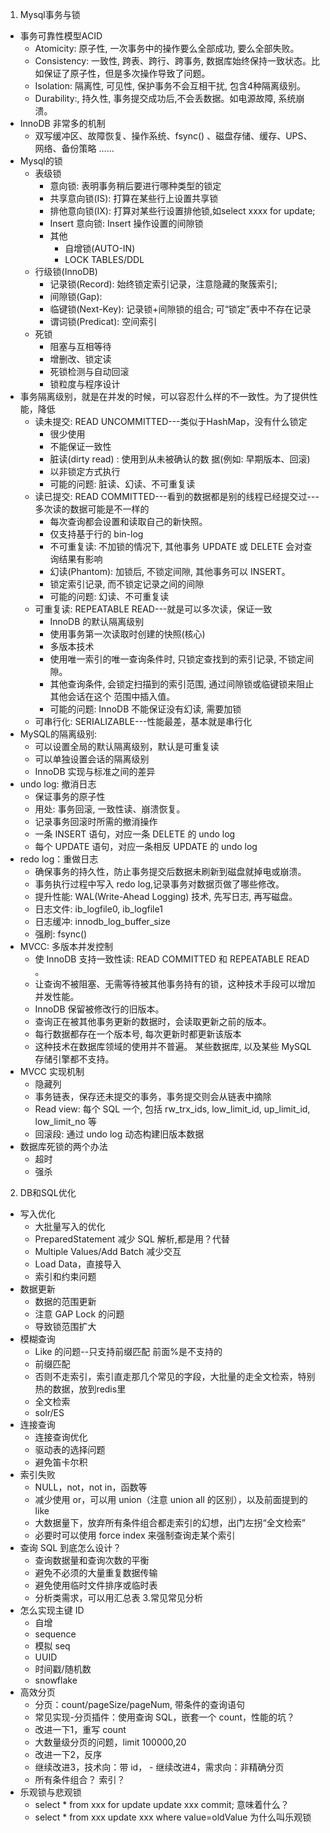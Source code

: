 1. Mysql事务与锁
 - 事务可靠性模型ACID
    * Atomicity: 原子性, 一次事务中的操作要么全部成功, 要么全部失败。 
    * Consistency: 一致性, 跨表、跨行、跨事务, 数据库始终保持一致状态。比如保证了原子性，但是多次操作导致了问题。
    * Isolation: 隔离性, 可见性, 保护事务不会互相干扰, 包含4种隔离级别。 
    * Durability:, 持久性, 事务提交成功后,不会丢数据。如电源故障, 系统崩溃。
 - InnoDB 非常多的机制
    * 双写缓冲区、故障恢复、操作系统、fsync() 、磁盘存储、缓存、UPS、网络、备份策略 …… 
 - Mysql的锁
    * 表级锁
        + 意向锁: 表明事务稍后要进行哪种类型的锁定
        + 共享意向锁(IS): 打算在某些行上设置共享锁
        + 排他意向锁(IX): 打算对某些行设置排他锁,如select xxxx for update;
        + Insert 意向锁: Insert 操作设置的间隙锁
        + 其他 
            - 自增锁(AUTO-IN)
            - LOCK TABLES/DDL 
    * 行级锁(InnoDB)
        + 记录锁(Record): 始终锁定索引记录，注意隐藏的聚簇索引;
        + 间隙锁(Gap):
        + 临键锁(Next-Key): 记录锁+间隙锁的组合; 可“锁定”表中不存在记录
        + 谓词锁(Predicat): 空间索引
    * 死锁
        + 阻塞与互相等待
        + 增删改、锁定读
        + 死锁检测与自动回滚
        + 锁粒度与程序设计
 - 事务隔离级别，就是在并发的时候，可以容忍什么样的不一致性。为了提供性能，降低
    * 读未提交: READ UNCOMMITTED---类似于HashMap，没有什么锁定
        + 很少使用
        + 不能保证一致性
        + 脏读(dirty read) : 使用到从未被确认的数 据(例如: 早期版本、回滚)
        + 以非锁定方式执行
        + 可能的问题: 脏读、幻读、不可重复读
    * 读已提交: READ COMMITTED---看到的数据都是别的线程已经提交过---多次读的数据可能是不一样的
        + 每次查询都会设置和读取自己的新快照。
        + 仅支持基于行的 bin-log
        + 不可重复读: 不加锁的情况下, 其他事务 UPDATE 或 DELETE 会对查询结果有影响
        + 幻读(Phantom): 加锁后, 不锁定间隙, 其他事务可以 INSERT。
        + 锁定索引记录, 而不锁定记录之间的间隙
        + 可能的问题: 幻读、不可重复读
    * 可重复读: REPEATABLE READ---就是可以多次读，保证一致
        + InnoDB 的默认隔离级别
        + 使用事务第一次读取时创建的快照(核心)
        + 多版本技术
        + 使用唯一索引的唯一查询条件时, 只锁定查找到的索引记录, 不锁定间隙。
        + 其他查询条件, 会锁定扫描到的索引范围, 通过间隙锁或临键锁来阻止其他会话在这个
          范围中插入值。
        + 可能的问题: InnoDB 不能保证没有幻读, 需要加锁 
    * 可串行化: SERIALIZABLE---性能最差，基本就是串行化
 - MySQL的隔离级别:
    * 可以设置全局的默认隔离级别，默认是可重复读
    * 可以单独设置会话的隔离级别
    * InnoDB 实现与标准之间的差异   
 - undo log: 撤消日志
    * 保证事务的原子性
    * 用处: 事务回滚, 一致性读、崩溃恢复。
    * 记录事务回滚时所需的撤消操作
    * 一条 INSERT 语句，对应一条 DELETE 的 undo log
    * 每个 UPDATE 语句，对应一条相反 UPDATE 的 undo log
 - redo log：重做日志
    * 确保事务的持久性，防止事务提交后数据未刷新到磁盘就掉电或崩溃。
    * 事务执行过程中写入 redo log,记录事务对数据页做了哪些修改。
    * 提升性能: WAL(Write-Ahead Logging) 技术, 先写日志, 再写磁盘。
    * 日志文件: ib_logfile0, ib_logfile1
    * 日志缓冲: innodb_log_buffer_size
    * 强刷: fsync()
 - MVCC: 多版本并发控制
    * 使 InnoDB 支持一致性读: READ COMMITTED 和 REPEATABLE READ 。 
    * 让查询不被阻塞、无需等待被其他事务持有的锁，这种技术手段可以增加并发性能。
    * InnoDB 保留被修改行的旧版本。
    * 查询正在被其他事务更新的数据时，会读取更新之前的版本。
    * 每行数据都存在一个版本号, 每次更新时都更新该版本
    * 这种技术在数据库领域的使用并不普遍。 某些数据库, 以及某些 MySQL 存储引擎都不支持。
 - MVCC 实现机制
    * 隐藏列
    * 事务链表，保存还未提交的事务，事务提交则会从链表中摘除
    * Read view: 每个 SQL 一个, 包括 rw_trx_ids, low_limit_id, up_limit_id, low_limit_no 等 
    * 回滚段: 通过 undo log 动态构建旧版本数据   
 - 数据库死锁的两个办法
    * 超时
    * 强杀
2. DB和SQL优化
 - 写入优化
   * 大批量写入的优化
   * PreparedStatement 减少 SQL 解析,都是用？代替
   * Multiple Values/Add Batch 减少交互
   * Load Data，直接导入
   * 索引和约束问题
 - 数据更新
   * 数据的范围更新
   * 注意 GAP Lock 的问题
   * 导致锁范围扩大
 - 模糊查询
   * Like 的问题--只支持前缀匹配 前面%是不支持的
   * 前缀匹配
   * 否则不走索引，索引直走那几个常见的字段，大批量的走全文检索，特别热的数据，放到redis里
   * 全文检索
   * solr/ES
 - 连接查询
   * 连接查询优化
   * 驱动表的选择问题
   * 避免笛卡尔积
 - 索引失败
   * NULL，not，not in，函数等
   * 减少使用 or，可以用 union（注意 union all 的区别），以及前面提到的like
   * 大数据量下，放弃所有条件组合都走索引的幻想，出门左拐“全文检索”
   * 必要时可以使用 force index 来强制查询走某个索引
 - 查询 SQL 到底怎么设计？
   * 查询数据量和查询次数的平衡
   * 避免不必须的大量重复数据传输
   * 避免使用临时文件排序或临时表
   * 分析类需求，可以用汇总表
3.常见常见分析
 - 怎么实现主键 ID
   * 自增
   * sequence
   * 模拟 seq
   * UUID
   * 时间戳/随机数
   * snowflake
 - 高效分页
   * 分页：count/pageSize/pageNum, 带条件的查询语句
   * 常见实现-分页插件：使用查询 SQL，嵌套一个 count，性能的坑？
   * 改进一下1，重写 count
   * 大数量级分页的问题，limit 100000,20
   * 改进一下2，反序
   * 继续改进3，技术向：带 id， - 继续改进4，需求向：非精确分页
   * 所有条件组合？ 索引？
 - 乐观锁与悲观锁
   * select * from xxx for update
     update xxx
     commit;
     意味着什么？
   * select * from xxx
     update xxx where value=oldValue
     为什么叫乐观锁